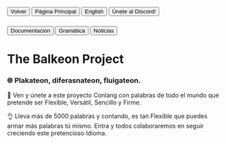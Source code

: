 <button class="button-82-pushable" role="button" onclick="history.back()">
  <span class="button-82-shadow"></span>
  <span class="button-82-edge"></span>
  <span class="button-82-front text">
  Volver
 </span> </button>

<button class="button-82-pushable" role="button" onclick="location.href='../index'">
  <span class="button-82-shadow"></span>
  <span class="button-82-edge"></span>
  <span class="button-82-front text">
  Página Principal
 </span> </button> <button class="button-82-pushable" role="button" onclick="location.href='../en/balkeon'">
  <span class="button-82-shadow"></span>
  <span class="button-82-edge"></span>
  <span class="button-82-front text">
  English
 </span> </button>

<button class="button-82-pushable" role="button" onclick="location.href='https://discord.gg/8NPsyq7rp7'">
  <span class="button-82-shadow"></span>
  <span class="button-82-edge"></span>
  <span class="button-82-front text">
  Únete al Discord!
 </span> </button>

### <button class="button-16" role="button" onclick="location.href='./docs/index'">Documentación</button> <button class="button-16" role="button" onclick="location.href='./grammar/index'">Gramática</button> <button class="button-16" role="button" onclick="location.href='./news/index'">Noticias</button>

# The Balkeon Project

### 🌐 Plakateon, diferasnateon, fluigateon. 

🎉 Ven y únete a este proyecto Conlang con palabras de todo el mundo que pretende ser Flexible, Versátil, Sencillo y Firme.

👌 Lleva más de 5000 palabras y contando, es tan Flexible que puedes armar más palabras tú mismo. Entra y todos colaboraremos en seguir creciendo este pretencioso Idioma.
